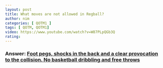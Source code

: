 ```yaml
---
layout: post
title: What moves are not allowed in Regball?
author: nim
categories: [ QOTM1 ]
tags: [ QOTM, QOTM1]
video: https://www.youtube.com/watch?v=W87PLpQGb3Q
rating: 
---
```


### Answer:  [Foot pegs, shocks in the back and a clear provocation to the collision. No basketball dribbling and free throws](https://regbol.ru/or-regbole/?lang=en)
